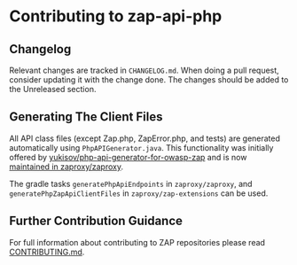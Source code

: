 # Contributing to zap-api-php

## Changelog
Relevant changes are tracked in `CHANGELOG.md`. When doing a pull request, consider updating it with the change done. The changes should be added to the Unreleased section.

## Generating The Client Files
All API class files (except Zap.php, ZapError.php, and tests) are generated automatically using `PhpAPIGenerator.java`. This functionality was initially offered by [yukisov/php-api-generator-for-owasp-zap](https://github.com/yukisov/php-api-generator-for-owasp-zap) and is now [maintained in zaproxy/zaproxy](https://github.com/zaproxy/zaproxy/blob/main/zap/src/main/java/org/zaproxy/zap/extension/api/PhpAPIGenerator.java).

The gradle tasks `generatePhpApiEndpoints` in `zaproxy/zaproxy`, and `generatePhpZapApiClientFiles` in `zaproxy/zap-extensions` can be used.

## Further Contribution Guidance
For full information about contributing to ZAP repositories please read [CONTRIBUTING.md](https://github.com/zaproxy/zaproxy/blob/main/CONTRIBUTING.md).